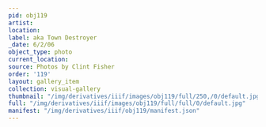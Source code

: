 ```yaml
---
pid: obj119
artist: 
location: 
label: aka Town Destroyer
_date: 6/2/06
object_type: photo
current_location: 
source: Photos by Clint Fisher
order: '119'
layout: gallery_item
collection: visual-gallery
thumbnail: "/img/derivatives/iiif/images/obj119/full/250,/0/default.jpg"
full: "/img/derivatives/iiif/images/obj119/full/full/0/default.jpg"
manifest: "/img/derivatives/iiif/obj119/manifest.json"
---
```

